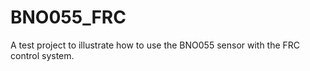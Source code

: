 # BNO055_FRC
A test project to illustrate how to use the BNO055 sensor with the FRC control system.
